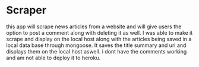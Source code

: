 # Scraper
this app will scrape news articles from a website and will give users the option to post a comment along with deleting it as well. I was able to make it scrape and display on the local host along with the articles being saved in a local data base through mongoose. It saves the title summary and url and displays them on the local host aswell. i dont have the comments working and am not able to deploy it to heroku. 
